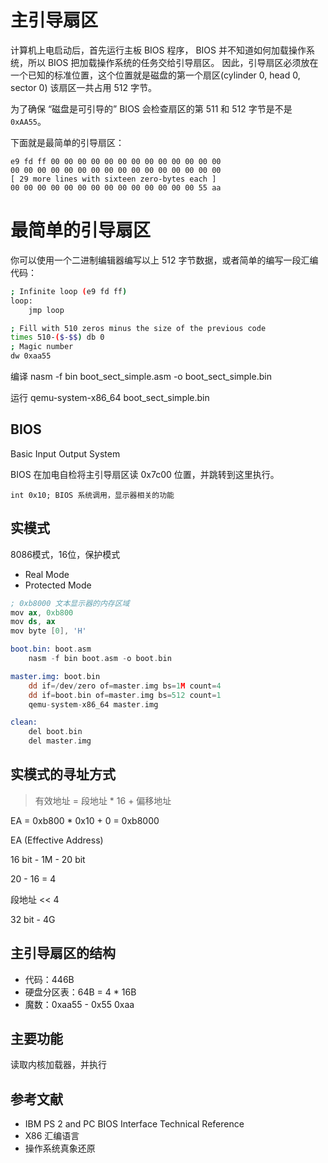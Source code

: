 # 主引导扇区

计算机上电启动后，首先运行主板 BIOS 程序， BIOS 并不知道如何加载操作系统，所以 BIOS 把加载操作系统的任务交给引导扇区。 因此，引导扇区必须放在一个已知的标准位置，这个位置就是磁盘的第一个扇区(cylinder 0, head 0, sector 0) 该扇区一共占用 512 字节。

为了确保 “磁盘是可引导的” BIOS 会检查扇区的第 511 和 512 字节是不是 `0xAA55`。

下面就是最简单的引导扇区：

```
e9 fd ff 00 00 00 00 00 00 00 00 00 00 00 00 00
00 00 00 00 00 00 00 00 00 00 00 00 00 00 00 00
[ 29 more lines with sixteen zero-bytes each ]
00 00 00 00 00 00 00 00 00 00 00 00 00 00 55 aa
```

# 最简单的引导扇区

你可以使用一个二进制编辑器编写以上 512 字节数据，或者简单的编写一段汇编代码：

```bash
; Infinite loop (e9 fd ff)
loop:
    jmp loop 

; Fill with 510 zeros minus the size of the previous code
times 510-($-$$) db 0
; Magic number
dw 0xaa55 
```

编译 nasm -f bin boot_sect_simple.asm -o boot_sect_simple.bin

运行 qemu-system-x86_64 boot_sect_simple.bin

## BIOS

Basic Input Output System

BIOS 在加电自检将主引导扇区读 0x7c00 位置，并跳转到这里执行。

    int 0x10; BIOS 系统调用，显示器相关的功能

## 实模式

8086模式，16位，保护模式

- Real Mode
- Protected Mode

```s
; 0xb8000 文本显示器的内存区域
mov ax, 0xb800
mov ds, ax
mov byte [0], 'H'
```

```nasm
boot.bin: boot.asm
	nasm -f bin boot.asm -o boot.bin

master.img: boot.bin
	dd if=/dev/zero of=master.img bs=1M count=4
	dd if=boot.bin of=master.img bs=512 count=1
	qemu-system-x86_64 master.img

clean:
	del boot.bin
	del master.img
```
## 实模式的寻址方式

> 有效地址 = 段地址 * 16 + 偏移地址

EA = 0xb800 * 0x10 + 0 = 0xb8000

EA (Effective Address)

16 bit - 1M - 20 bit

20 - 16 = 4

段地址 << 4

32 bit - 4G

## 主引导扇区的结构

- 代码：446B
- 硬盘分区表：64B = 4 * 16B
- 魔数：0xaa55 - 0x55 0xaa

## 主要功能

读取内核加载器，并执行

## 参考文献

- IBM PS 2 and PC BIOS Interface Technical Reference
- X86 汇编语言
- 操作系统真象还原

